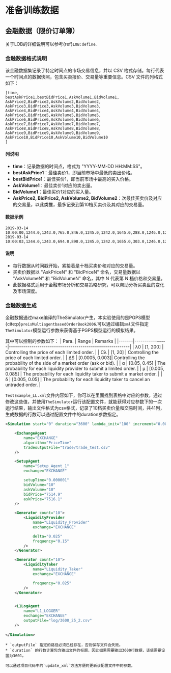 # 准备训练数据


## 金融数据（限价订单簿）
关于LOB的详细说明可以参考{ref}`LOB:define`.

### 金融数据格式说明


该金融数据集记录了特定时间点的市场交易信息，并以 CSV 格式存储。每行代表一个时间点的数据快照，包含买卖报价、交易量等重要信息。CSV 文件的列格式如下：

```
[time,
bestAskPrice1,bestBidPrice1,AskVolume1,BidVolume1,
AskPrice2,BidPrice2,AskVolume2,BidVolume2,
AskPrice3,BidPrice3,AskVolume3,BidVolume3,
AskPrice4,BidPrice4,AskVolume4,BidVolume4,
AskPrice5,BidPrice5,AskVolume5,BidVolume5,
AskPrice6,BidPrice6,AskVolume6,BidVolume6,
AskPrice7,BidPrice7,AskVolume7,BidVolume7,
AskPrice8,BidPrice8,AskVolume8,BidVolume8,
AskPrice9,BidPrice9,AskVolume9,BidVolume9,
AskPrice10,BidPrice10,AskVolume10,BidVolume10
]
```

#### 列说明

- **time**：记录数据的时间点，格式为 "YYYY-MM-DD HH:MM:SS"。
- **bestAskPrice1**：最佳卖价1，即当前市场中最低的卖出价格。
- **bestBidPrice1**：最佳买价1，即当前市场中最高的买入价格。
- **AskVolume1**：最佳卖价1对应的卖出量。
- **BidVolume1**：最佳买价1对应的买入量。
- **AskPrice2, BidPrice2, AskVolume2, BidVolume2**：次最佳买卖价及对应的交易量，以此类推，最多记录到第10档买卖价及其对应的交易量。

#### 数据示例

```
2019-03-14 10:00:00,1244.0,1243.0,765.0,846.0,1245.0,1242.0,1645.0,288.0,1246.0,1241.0,2410.0,1259.0,1247.0,1240.0,2646.0,4509.0,1248.0,1239.0,3595.0,773.0,1249.0,1238.0,4935.0,923.0,1250.0,1237.0,5560.0,1566.0,1251.0,1236.0,1030.0,932.0,1252.0,1235.0,1728.0,908.0,1253.0,1234.0,3580.0,160.0
2019-03-14 10:00:03,1244.0,1243.0,694.0,898.0,1245.0,1242.0,1655.0,303.0,1246.0,1241.0,2410.0,1359.0,1247.0,1240.0,2646.0,4509.0,1248.0,1239.0,3595.0,773.0,1249.0,1238.0,4935.0,923.0,1250.0,1237.0,5543.0,1566.0,1251.0,1236.0,1030.0,932.0,1252.0,1235.0,1728.0,898.0,1253.0,1234.0,3588.0,160.0
```

#### 说明

- 每行数据从时间戳开始，紧接着是十档买卖价和对应的交易量。
- 买卖价数据以 "AskPriceN" 和 "BidPriceN" 命名，交易量数据以 "AskVolumeN" 和 "BidVolumeN" 命名，其中 N 代表第 N 档价格和交易量。
- 此数据格式适用于金融市场分析和交易策略研究，可以帮助分析买卖盘的变化及市场深度。



### 金融数据生成
金融数据通过maxe编译的TheSimulator产生，本实验使用的是PGPS模型{cite:p}`preisMultiagentbasedOrderBook2006`.可以通过编辑`xml`文件指定`TheSimulator`模型运行参数来获得基于PGPS模型运行的模拟结果。

其中可以控制的参数如下：
| Para. | Range          | Remarks                                                   |
|-------|----------------|-----------------------------------------------------------|
| λ0    | [1, 200]       | Controlling the price of each limited order.              |
| Cλ    | [1, 20]        | Controlling the price of each limited order.              |
| ∆S    | [0.0005, 0.003]| Controlling the probability of the side of a market order (ask or bid). |
| α     | [0.05, 0.45]   | The probability for each liquidity provider to submit a limited order. |
| μ     | [0.005, 0.085] | The probability for each liquidity taker to submit a market order. |
| δ     | [0.005, 0.05]  | The probability for each liquidity taker to cancel an untraded order. |


`TestExample_LL.xml`文件内容如下，你可以在里面找到表格中对应的参数，通过修改这些值，并使用`TheSimulator`运行该配置文件，就能获得对应参数下的一次运行结果，输出文件格式为csv格式，记录了10档买卖价量和交易时间，共41列，生成数据的行数可以通过配置文件中的duration参数指定。
```xml
<Simulation start="0" duration="3600" lambda_init="100" increment="0.001" c_lambda="10">

    <ExchangeAgent
        name="EXCHANGE"
        algorithm="PriceTime"
        tradeoutputFile="trade/trade_test.csv"
    />

    <SetupAgent         
        name="Setup_Agent_1"      
        exchange="EXCHANGE"               

        setupTime="0.000001"
        bidVolume="10"
        askVolume="10"
        bidPrice="7514.9"
        askPrice="7516.1"
    />

    <Generator count="10">
        <LiquidityProvider
            name="Liquidity_Provider"
            exchange="EXCHANGE"

            delta="0.025"
            frequency="0.15"
        />
    </Generator>

    <Generator count="10">
        <LiquidityTaker
            name="Liquidity_Taker"
            exchange="EXCHANGE"

            frequency="0.025"
        />
    </Generator>


    <L1LogAgent
        name="L1_LOGGER"
        exchange="EXCHANGE"
        outputFile="log/3600_25_2.csv"
    />
    
</Simulation>
```

```{warning}
* `outputFile` 指定的路径必须已经存在，否则保存文件会失败。
* `duration` 的行数计算包含输出文件的标题，因此如果需要输出3600行数据，该值需要设置为3601。
```

```{note}
可以通过项目代码中的`update_xml`方法方便的更新该配置文件中的参数。
```